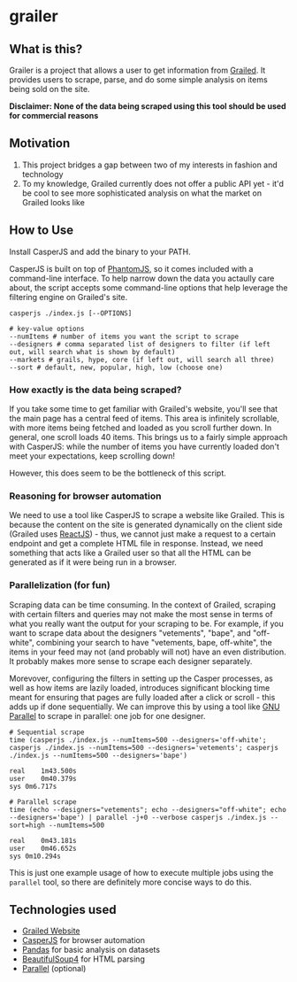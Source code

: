 # grailer

## What is this?
Grailer is a project that allows a user to get information from [Grailed](https://grailed.com). It provides users to scrape, parse, and do some simple analysis on items being sold on the site. 

__Disclaimer: None of the data being scraped using this tool should be used for commercial reasons__

## Motivation
  1. This project bridges a gap between two of my interests in fashion and technology
  2. To my knowledge, Grailed currently does not offer a public API yet - it'd be cool to see more sophisticated analysis
     on what the market on Grailed looks like

## How to Use
Install CasperJS and add the binary to your PATH.

CasperJS is built on top of [PhantomJS](https://phantomjs.org), so it comes included with a command-line interface. To help narrow down the data you actaully care about, the script accepts some command-line options that help leverage the filtering engine on Grailed's site.

```
casperjs ./index.js [--OPTIONS]

# key-value options
--numItems # number of items you want the script to scrape
--designers # comma separated list of designers to filter (if left out, will search what is shown by default)
--markets # grails, hype, core (if left out, will search all three)
--sort # default, new, popular, high, low (choose one)
```
### How exactly is the data being scraped?
If you take some time to get familiar with Grailed's website, you'll see that the main page has a central feed of items.
This area is infinitely scrollable, with more items being fetched and loaded as you scroll further down. In general, one scroll loads 40 items. This brings us to a fairly simple approach with CasperJS: while the number of items you have currently loaded don't meet your expectations, keep scrolling down!

However, this does seem to be the bottleneck of this script.

### Reasoning for browser automation
We need to use a tool like CasperJS to scrape a website like Grailed. This is because the content on the site is generated dynamically on the client side (Grailed uses [ReactJS](https://facebook.github.io/react/)) - thus, we cannot just make a request to a certain endpoint and get a complete HTML file in response. Instead, we need something that acts like a Grailed user so that all the HTML can be generated as if it were being run in a browser.

### Parallelization (for fun)
Scraping data can be time consuming. In the context of Grailed, scraping with certain filters and queries may not make the most sense in terms of what you really want the output for your scraping to be. For example, if you want to scrape data about the designers "vetements", "bape", and "off-white", combining your search to have "vetements, bape, off-white", the items in your feed may not (and probably will not) have an even distribution. It probably makes more sense to scrape each designer separately.

Morevover, configuring the filters in setting up the Casper processes, as well as how items are lazily loaded, introduces significant blocking time meant for ensuring that pages are fully loaded after a click or scroll - this adds up if done sequentially. We can improve this by using a tool like [GNU Parallel](https://www.gnu.org/software/parallel/parallel_tutorial.html) to scrape in parallel: one job for one designer.

```
# Sequential scrape
time (casperjs ./index.js --numItems=500 --designers='off-white'; casperjs ./index.js --numItems=500 --designers='vetements'; casperjs ./index.js --numItems=500 --designers='bape')

real	1m43.500s
user	0m40.379s
sys	0m6.717s

# Parallel scrape
time (echo --designers="vetements"; echo --designers="off-white"; echo --designers='bape') | parallel -j+0 --verbose casperjs ./index.js --sort=high --numItems=500

real	0m43.181s
user	0m46.652s
sys	0m10.294s
```

This is just one example usage of how to execute multiple jobs using the `parallel` tool, so there are definitely more concise ways to do this.

## Technologies used
  - [Grailed Website](https://grailed.com)
  - [CasperJS](http://casperjs.org/) for browser automation
  - [Pandas](http://pandas.pydata.org/) for basic analysis on datasets
  - [BeautifulSoup4](https://www.crummy.com/software/BeautifulSoup/) for HTML parsing
  - [Parallel](https://www.gnu.org/software/parallel/parallel_tutorial.html) (optional)
